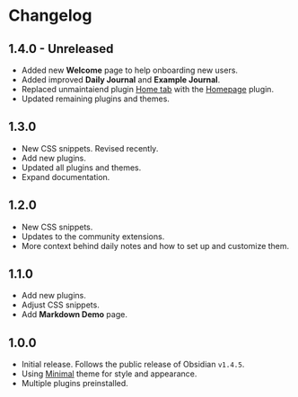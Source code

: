 # Changelog

## 1.4.0 - Unreleased

- Added new **Welcome** page to help onboarding new users.
- Added improved **Daily Journal** and **Example Journal**.
- Replaced unmaintaiend plugin [Home tab](https://github.com/olrenso/obsidian-home-tab) with the [Homepage](https://github.com/mirnovov/obsidian-homepage) plugin.
- Updated remaining plugins and themes.

## 1.3.0

- New CSS snippets. Revised recently.
- Add new plugins.
- Updated all plugins and themes.
- Expand documentation.

## 1.2.0

- New CSS snippets.
- Updates to the community extensions.
- More context behind daily notes and how to set up and customize them.

## 1.1.0

- Add new plugins.
- Adjust CSS snippets.
- Add **Markdown Demo** page.

## 1.0.0

- Initial release. Follows the public release of Obsidian `v1.4.5`.
- Using [Minimal](https://github.com/kepano/obsidian-minimal) theme for style and appearance.
- Multiple plugins preinstalled.
